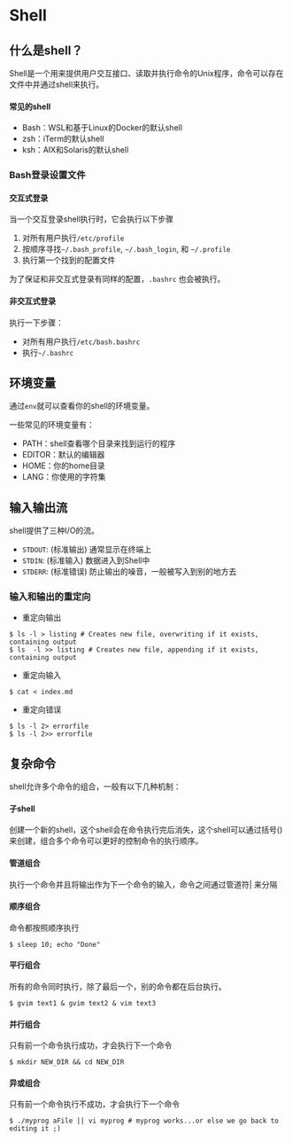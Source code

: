 # Shell

## 什么是shell？

Shell是一个用来提供用户交互接口、读取并执行命令的Unix程序，命令可以存在文件中并通过shell来执行。

#### **常见的shell**

* Bash：WSL和基于Linux的Docker的默认shell
* zsh：iTerm的默认shell
* ksh：AIX和Solaris的默认shell

### Bash登录设置文件

#### 交互式登录

当一个交互登录shell执行时，它会执行以下步骤

1. 对所有用户执行`/etc/profile`
2. 按顺序寻找`~/.bash_profile`, `~/.bash_login`, 和 `~/.profile`
3. 执行第一个找到的配置文件

为了保证和非交互式登录有同样的配置，`.bashrc` 也会被执行。

#### 非交互式登录

执行一下步骤：

* 对所有用户执行`/etc/bash.bashrc`
* 执行`~/.bashrc`

## 环境变量

通过`env`就可以查看你的shell的环境变量。

一些常见的环境变量有：

* PATH：shell查看哪个目录来找到运行的程序
* EDITOR：默认的编辑器
* HOME：你的home目录
* LANG：你使用的字符集

## 输入输出流

shell提供了三种I/O的流。

* `STDOUT`: (标准输出) 通常显示在终端上
* `STDIN`: (标准输入) 数据进入到Shell中
* `STDERR`: (标准错误) 防止输出的噪音，一般被写入到别的地方去

### 输入和输出的重定向

* 重定向输出

```
$ ls -l > listing # Creates new file, overwriting if it exists, containing output
$ ls  -l >> listing # Creates new file, appending if it exists, containing output
```

* 重定向输入

```
$ cat < index.md
```

* 重定向错误

```
$ ls -l 2> errorfile
$ ls -l 2>> errorfile
```

## 复杂命令

shell允许多个命令的组合，一般有以下几种机制：

#### 子shell

创建一个新的shell，这个shell会在命令执行完后消失，这个shell可以通过括号()来创建，组合多个命令可以更好的控制命令的执行顺序。

#### 管道组合

&#x20;执行一个命令并且将输出作为下一个命令的输入，命令之间通过管道符| 来分隔

#### 顺序组合

命令都按照顺序执行

```
$ sleep 10; echo "Done"
```

#### 平行组合

所有的命令同时执行，除了最后一个，别的命令都在后台执行。

```
$ gvim text1 & gvim text2 & vim text3
```

#### 并行组合

只有前一个命令执行成功，才会执行下一个命令

```
$ mkdir NEW_DIR && cd NEW_DIR
```

#### 异或组合

只有前一个命令执行不成功，才会执行下一个命令

```
$ ./myprog aFile || vi myprog # myprog works...or else we go back to editing it ;)
```
